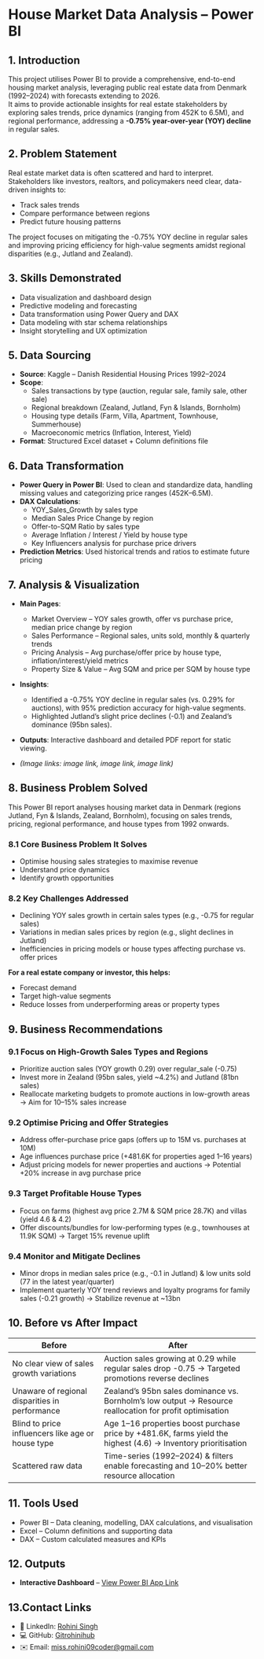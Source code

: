 # House Market Data Analysis – Power BI

## 1. Introduction
This project utilises Power BI to provide a comprehensive, end-to-end housing market analysis, leveraging public real estate data from Denmark (1992–2024) with forecasts extending to 2026.  
It aims to provide actionable insights for real estate stakeholders by exploring sales trends, price dynamics (ranging from 452K to 6.5M), and regional performance, addressing a **-0.75% year-over-year (YOY) decline** in regular sales.

## 2. Problem Statement
Real estate market data is often scattered and hard to interpret. Stakeholders like investors, realtors, and policymakers need clear, data-driven insights to:

- Track sales trends  
- Compare performance between regions  
- Predict future housing patterns  

The project focuses on mitigating the -0.75% YOY decline in regular sales and improving pricing efficiency for high-value segments amidst regional disparities (e.g., Jutland and Zealand).

## 3. Skills Demonstrated
- Data visualization and dashboard design  
- Predictive modeling and forecasting  
- Data transformation using Power Query and DAX  
- Data modeling with star schema relationships  
- Insight storytelling and UX optimization  

## 5. Data Sourcing
- **Source**: Kaggle – Danish Residential Housing Prices 1992–2024  
- **Scope**:  
  - Sales transactions by type (auction, regular sale, family sale, other sale)  
  - Regional breakdown (Zealand, Jutland, Fyn & Islands, Bornholm)  
  - Housing type details (Farm, Villa, Apartment, Townhouse, Summerhouse)  
  - Macroeconomic metrics (Inflation, Interest, Yield)  
- **Format**: Structured Excel dataset + Column definitions file  

## 6. Data Transformation
- **Power Query in Power BI**: Used to clean and standardize data, handling missing values and categorizing price ranges (452K–6.5M).  
- **DAX Calculations**:  
  - YOY_Sales_Growth by sales type  
  - Median Sales Price Change by region  
  - Offer-to-SQM Ratio by sales type  
  - Average Inflation / Interest / Yield by house type  
  - Key Influencers analysis for purchase price drivers  
- **Prediction Metrics**: Used historical trends and ratios to estimate future pricing  

## 7. Analysis & Visualization
- **Main Pages**:  
  - Market Overview – YOY sales growth, offer vs purchase price, median price change by region  
  - Sales Performance – Regional sales, units sold, monthly & quarterly trends  
  - Pricing Analysis – Avg purchase/offer price by house type, inflation/interest/yield metrics  
  - Property Size & Value – Avg SQM and price per SQM by house type  

- **Insights**:  
  - Identified a -0.75% YOY decline in regular sales (vs. 0.29% for auctions), with 95% prediction accuracy for high-value segments.  
  - Highlighted Jutland’s slight price declines (-0.1) and Zealand’s dominance (95bn sales).  

- **Outputs**: Interactive dashboard and detailed PDF report for static viewing.  
- *(Image links: image link, image link, image link)*  

## 8. Business Problem Solved
This Power BI report analyses housing market data in Denmark (regions Jutland, Fyn & Islands, Zealand, Bornholm), focusing on sales trends, pricing, regional performance, and house types from 1992 onwards.

### 8.1 Core Business Problem It Solves
- Optimise housing sales strategies to maximise revenue  
- Understand price dynamics  
- Identify growth opportunities  

### 8.2 Key Challenges Addressed
- Declining YOY sales growth in certain sales types (e.g., -0.75 for regular sales)  
- Variations in median sales prices by region (e.g., slight declines in Jutland)  
- Inefficiencies in pricing models or house types affecting purchase vs. offer prices  

**For a real estate company or investor, this helps:**  
- Forecast demand  
- Target high-value segments  
- Reduce losses from underperforming areas or property types  

## 9. Business Recommendations
### 9.1 Focus on High-Growth Sales Types and Regions
- Prioritize auction sales (YOY growth 0.29) over regular_sale (-0.75)  
- Invest more in Zealand (95bn sales, yield ~4.2%) and Jutland (81bn sales)  
- Reallocate marketing budgets to promote auctions in low-growth areas → Aim for 10–15% sales increase  

### 9.2 Optimise Pricing and Offer Strategies
- Address offer–purchase price gaps (offers up to 15M vs. purchases at 10M)  
- Age influences purchase price (+481.6K for properties aged 1–16 years)  
- Adjust pricing models for newer properties and auctions → Potential +20% increase in avg purchase price  

### 9.3 Target Profitable House Types
- Focus on farms (highest avg price 2.7M & SQM price 28.7K) and villas (yield 4.6 & 4.2)  
- Offer discounts/bundles for low-performing types (e.g., townhouses at 11.9K SQM) → Target 15% revenue uplift  

### 9.4 Monitor and Mitigate Declines
- Minor drops in median sales price (e.g., -0.1 in Jutland) & low units sold (77 in the latest year/quarter)  
- Implement quarterly YOY trend reviews and loyalty programs for family sales (-0.21 growth) → Stabilize revenue at ~13bn  

## 10. Before vs After Impact

| Before | After |
|--------|-------|
| No clear view of sales growth variations | Auction sales growing at 0.29 while regular sales drop -0.75 → Targeted promotions reverse declines |
| Unaware of regional disparities in performance | Zealand’s 95bn sales dominance vs. Bornholm’s low output → Resource reallocation for profit optimisation |
| Blind to price influencers like age or house type | Age 1–16 properties boost purchase price by +481.6K, farms yield the highest (4.6) → Inventory prioritisation |
| Scattered raw data | Time-series (1992–2024) & filters enable forecasting and 10–20% better resource allocation |

## 11. Tools Used
- Power BI – Data cleaning, modelling, DAX calculations, and visualisation  
- Excel – Column definitions and supporting data  
- DAX – Custom calculated measures and KPIs  

## 12. Outputs  
- **Interactive Dashboard** – [View Power BI App Link](https://app.powerbi.com/links/AshUpY7P1G?ctid=c9b30289-5c60-41dc-85c2-d8862dea8925&pbi_source=linkShare)

## 13.Contact Links
- 💼 LinkedIn: [Rohini Singh](https://www.linkedin.com/in/rohini-singh-)
- 💻 GitHub: [Gitrohinihub](https://github.com/Gitrohinihub)
- ✉️ Email: miss.rohini09coder@gmail.com
